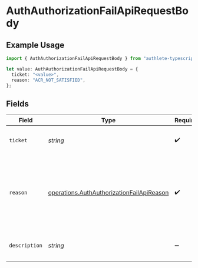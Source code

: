 # AuthAuthorizationFailApiRequestBody

## Example Usage

```typescript
import { AuthAuthorizationFailApiRequestBody } from "authlete-typescript-sdk/models/operations";

let value: AuthAuthorizationFailApiRequestBody = {
  ticket: "<value>",
  reason: "ACR_NOT_SATISFIED",
};
```

## Fields

| Field                                                                                                                                            | Type                                                                                                                                             | Required                                                                                                                                         | Description                                                                                                                                      |
| ------------------------------------------------------------------------------------------------------------------------------------------------ | ------------------------------------------------------------------------------------------------------------------------------------------------ | ------------------------------------------------------------------------------------------------------------------------------------------------ | ------------------------------------------------------------------------------------------------------------------------------------------------ |
| `ticket`                                                                                                                                         | *string*                                                                                                                                         | :heavy_check_mark:                                                                                                                               | The ticket issued from Authlete `/auth/authorization` API.<br/>                                                                                  |
| `reason`                                                                                                                                         | [operations.AuthAuthorizationFailApiReason](../../models/operations/authauthorizationfailapireason.md)                                           | :heavy_check_mark:                                                                                                                               | The reason of the failure of the authorization request.<br/>For more details, see [NO_INTERACTION] in the description of `/auth/authorization` API.<br/> |
| `description`                                                                                                                                    | *string*                                                                                                                                         | :heavy_minus_sign:                                                                                                                               | The custom description about the authorization failure.<br/>                                                                                     |